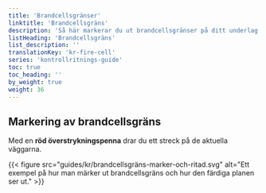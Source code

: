 ```yaml
---
title: 'Brandcellsgränser'
linktitle: 'Brandcellsgräns'
description: 'Så här markerar du ut brandcellsgränser på ditt underlag'
listHeading: 'Brandcellsgräns'
list_description: ''
translationKey: 'kr-fire-cell'
series: 'kontrollritnings-guide'
toc: true
toc_heading: ''
by_weight: true
weight: 36
---
```


## Markering av brandcellsgräns

Med en **röd överstrykningspenna** drar du ett streck på de aktuella väggarna. 

{{< figure src="guides/kr/brandcellsgräns-marker-och-ritad.svg" alt="Ett exempel på hur man märker ut brandcellsgräns och hur den färdiga planen ser ut." >}}

